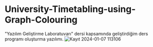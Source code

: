 # University-Timetabling-using-Graph-Colouring
"Yazılım Geliştirme Laboratuvarı" dersi kapsamında geliştirdiğim ders programı oluşturma yazılımı. 
![Kayıt 2024-01-07 113106](https://github.com/YusufUzeyir/University-Timetabling-using-Graph-Colouring/assets/92249669/913cb44c-d946-4329-8781-670330cbf3d3)

